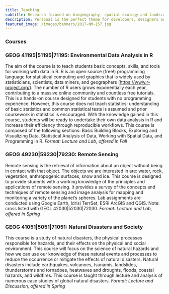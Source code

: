 ```yaml
---
title: Teaching
subtitle: Research focused on biogeography, spatial ecology and landscape change at Kent State University
description: Personal is the perfect theme for developers, designers and other creatives.
featured_image: /images/banners/2017-NM-157.jpg
---
```


### Courses

### GEOG 41195|51195|71195: Environmental Data Analysis in R

The aim of the course is to teach students basic concepts, skills, and tools for working with data in R. R is an open source (free!) programming language for statistical computing and graphics that is widely used by statisticians, scientists, data miners, and geographers (https://www.r-project.org/). The number of R users grows exponentially each year, contributing to a massive online community and countless free tutorials. This is a hands-on course designed for students with no programming experience. However, this course does not teach statistics: understanding of basic statistics and common statistical tests is assumed and prior coursework in statistics is encouraged. With the knowledge gained in this course, students will be ready to undertake their own data analysis in R and increase their efficiency through reproducible workflows. This course is composed of the following sections: Basic Building Blocks, Exploring and Visualizing Data, Statistical Analysis of Data, Working with Spatial Data, and Programming in R. *Format: Lecture and Lab, offered in Fall*

### GEOG 49230|59230|79230: Remote Sensing

Remote sensing is the retrieval of information about an object without being in contact with that object. The objects we are interested in are: water, rock, vegetation, anthropogenic surfaces, snow and ice. This course is designed to provide students with a working knowledge of the principles and applications of remote sensing. It provides a survey of the concepts and techniques of remote sensing and image analysis for mapping and monitoring a variety of the planet’s spheres. Lab assignments are conducted using Google Earth, Idrisi TerrSet, ESRI ArcGIS and QGIS. Note: cross listed with GEOL 42030|52030|72030. 
*Format: Lecture and Lab, offered in Spring*

### GEOG 41051|5051|71051: Natural Disasters and Society

This course is a study of natural disasters, the physical processes responsible for hazards, and their effects on the physical and social environment. This course will focus on the science of natural hazards and how we can use our knowledge of these natural events and processes to reduce the occurrence or mitigate the effects of natural disasters. Natural disasters include earthquakes, volcanoes, tsunamis, landslides, thunderstorms and tornadoes, heatwaves and droughts, floods, coastal hazards, and wildfires. This course is taught through lecture and analysis of numerous case studies of global natural disasters. 
*Format: Lecture and Discussion, offered in Spring*
